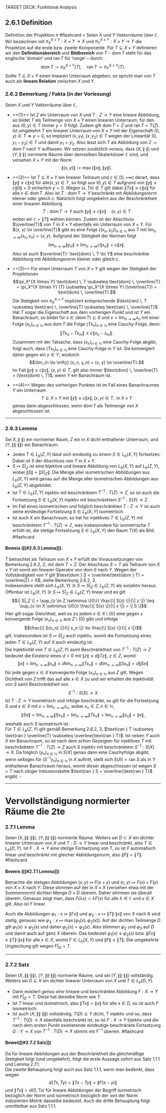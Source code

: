 
TARGET DECK: Funktional Analysis

## 2.6.1 Definition
Definition der Projektion $\pi$ #flashcard 
<
Seien $X$ und $Y$ Vektorräume über $\mathbb{C}$. Wir bezeichnen mit $\pi_X^{X \times Y} : X \times Y \to X$ und $\pi_Y^{X \times Y} : X \times Y \to Y$ die Projektion auf die erste bzw. zweite Komponente. 
Für $T \subseteq X \times Y$ definieren wir den **Definitionsbereich** und **Bildbereich** von $T$ – $\text{dom} \, T$ steht für das englische ‘domain’ und $\text{ran} \, T$ für ‘range’ – durch:
$$\text{dom} \, T := \pi_X^{X \times Y} (T), \quad \text{ran} \, T := \pi_Y^{X \times Y} (T).$$
Sollte $T \subseteq X \times Y$ einen linearen Unterraum abgeben, so spricht man von $T$ auch als **lineare Relation** zwischen $X$ und $Y$.


### 2.6.2 Bemerkung / Fakta (in der Vorlesung)

Seien $X$ und $Y$ Vektorräume über $\mathbb{C}$.

- ==(1)== Ist $Z$ ein Unterraum von $X$ und $T: Z \to Y$ eine lineare Abbildung, so bildet $T$ als 
Teilmenge von $X \times Y$ einen linearen Unterraum, für den aus $(0, y) \in T$ immer $y = 0$ folgt. Zudem gilt $\text{dom} \, T = Z$ und $\text{ran} \, T = T(Z)$.
Ist umgekehrt $T$ ein linearer Unterraum von $X \times Y$ mit der Eigenschaft $(0, y) \in T \Rightarrow y = 0,$
so impliziert $(x, y_1), (x, y_2) \in T$ wegen der Linearität $(0, y_1 - y_2) \in T$ und damit $y_1 = y_2$. Also lässt sich $T$ als Abbildung von $Z := \text{dom} \, T$ nach $Y$ auffassen. Wir setzen zusätzlich voraus, dass $(X, \|\cdot\|)$ und $(Y, \|\cdot\|)$ normierte Räume über demselben Skalarkörper $\mathbb{C}$ sind, und versehen $X \times Y$ mit der Norm $$\|(x, y)\| := \max\{\|x\|, \|y\|\}.$$
- ==(2)== Ist $T \subseteq X \times Y$ ein linearer Teilraum und $c \in [0, +\infty)$ derart, 
dass $\|y\| \leq c\|x\|$ für alle$(x, y) \in T$, so folgt aus $(0, y) \in T$ aufgrund von $\|y\| \leq c\|0\| = 0$ sicherlich $y = 0$. Wegen $(x, Tx) \in T$ gilt dabei $\|Tx\| \leq c\|x\|$ für alle $x \in \text{dom} \, T$. 
Also ist $T: \text{dom} \, T \to Y$ beschränkt mit Abbildungsnorm kleiner oder gleich $c$. 
Natürlich folgt umgekehrt aus der Beschränktheit einer linearen Abbildung 
$$T: \text{dom} \, T \to Y \text{ auch } \|y\| \leq c\|x\| \quad(x, y) \in T$$wobei wir $c = \|T\|$ wählen können. Zudem ist der Abschluss $\overline{T}$ von $T$ in $X \times Y$ ebenfalls ein Unterraum von $X \times Y$. Für $(x, y) \in \overline{T}$ gibt es eine Folge $((x_n, y_n))_{n \in \mathbb{N}}$ aus $T$ mit $\lim_{n \to \infty} (x_n, y_n) = (x, y).$ Aufgrund der Stetigkeit der Normen folgt 
$$\lim_{n \to \infty} \|y_n\| \leq \lim_{n \to \infty} c\|x_n\| = c\|x\|.$$ 
Also ist auch $\overline{T}: \text{dom} \, T \to Y$ eine beschränkte Abbildung mit Abbildungsnorm kleiner oder gleich $c$.


- ==(3)== Für einen Unterraum $T$ von $X \times Y$ gilt 
wegen der Stetigkeit der Projektionen $$\pi_X^{X \times Y} \text{dom} \, T \subseteq \text{dom} \, \overline{T} = \pi_X^{X \times Y} (T) \subseteq \pi_X^{X \times Y} (\overline{T}) = \text{dom} \, \overline{T}.$$ Die Stetigkeit von $\pi_X^{X \times Y}$ impliziert entsprechende $\text{ran} \, T \subseteq \text{ran} \, \overline{T} \subseteq \text{ran} \, \overline{T}$. Hat $T$ sogar die Eigenschaft aus dem vorherigen Punkt und ist $Y$ ein Banachraum, so bildet für $x \in (\text{dom} \, T) \subseteq X$ und $x = \lim_{n \to \infty} x_n$ mit einer Folge $(x_n)_{n \in \mathbb{N}}$ aus $\text{dom} \, T$ die Folge $(T x_n)_{n \in \mathbb{N}}$ eine Cauchy-Folge, denn:
$$\|T x_n - T x_m\| \leq c\|x_n - x_m\|.$$ Zusammen mit der Tatsache, dass $(x_n)_{n \in \mathbb{N}}$ eine Cauchy-Folge abgibt, folgt auch, dass $(T x_n)_{n \in \mathbb{N}}$ eine Cauchy-Folge in $Y$ ist. Sie konvergiert daher gegen ein $y \in Y$, wodurch 
$$\lim_{n \to \infty} (x_n, y_n) = (x, y) \in \overline{T}.$$
Im Fall $\|y\| \leq c\|x\|$, $(x, y) \in T$, gilt also immer $\text{dom} \, \overline{T} = (\text{dom} \, T)$, wenn $Y$ ein Banachraum ist.


- ==(4)== Wegen des vorherigen Punktes ist im Fall eines Banachraumes $Y$ ein Unterraum 
$$T \subseteq X \times Y \text{ mit } \|y\| \leq c\|x\|, (x, y) \in T, \text{ in } X \times Y$$genau dann abgeschlossen, wenn $\text{dom} \, T$ als Teilmenge von $X$ abgeschlossen ist.

---

### 2.6.3 Lemma
Sei $X,\| \cdot \|)$ ein normierter Raum, $Z$ ein in $X$ dicht enthaltener Unterraum, und $(Y, \|\|\cdot\|\|)$ ein Banachraum.
- Jedes $T \in L_b(Z,Y)$ lässt sich eindeutig zu einem $S \in L_b(X,Y)$ fortsetzen. Dabei ist $S$ der Abschluss von $T$ in $X \times Y$.
- $S \mapsto S|_Z$ ist eine bijektive und lineare Abbildung von $L_b(X,Y)$ auf $L_b(Z,Y)$, wobei $\|S\| = \|S|_Z\|$. Die Menge aller isometrischen Abbildungen aus $L_b(X,Y)$ wird genau auf die Menge aller isometrischen Abbildungen aus $L_b(Z,Y)$ abgebildet.
- Ist $T \in L_b(Z,Y)$ injektiv mit beschränktem $T^{-1} : T(Z) \to Z$, so ist auch die Fortsetzung $S \in L_b(X,Y)$ injektiv mit beschränktem $S^{-1} : S(X) \to Z$.
- Im Fall eines isometrischen und folglich beschränkten $T : Z \to Y$ ist auch seine eindeutige Fortsetzung $S \in L_b(X,Y)$ isometrisch.
- Ist auch $X$ ein Banachraum, so hat für injektives $T \in L_b(Z,Y)$ mit beschränktem $T^{-1} : T(Z) \to Z$, was insbesondere für isometrische $T$ erfüllt ist, die stetige Fortsetzung $S \in L_b(X,Y)$ den Raum $T(X)$ als Bild. #flashcard 
#### Beweis  ([[#2.6.3 Lemma]]):
$T$ betrachtet als Teilraum von $X \times Y$ erfüllt die Voraussetzungen von Bemerkung 2.6.2, 2, mit $\text{dom } T = Z$. Der Abschluss $S = T$ als Teilraum von $X \times Y$ ist somit ein linearer Operator von $\text{dom } S$ nach $Y$. Wegen der Vollständigkeit von $Y$ gilt $\text{dom } S = \overline{\text{dom } T} = \overline{Z} = X$; siehe Bemerkung 2.6.2, 3.  
Insbesondere stellt sich $L_b(X,Y) \ni S \mapsto S|_Z \in L_b(Z,Y)$ als surjektiv heraus.  
Offenbar ist $L_b(X,Y) \ni S \mapsto S|_Z \in L_b(Z,Y)$ linear und es gilt  $$\| S|_Z \| = \sup_{z \in Z \setminus \{0\}} \frac{\| S(z) \|}{\| z \|} \leq \sup_{x \in X \setminus \{0\}} \frac{\| S(x) \|}{\| x \|} = \| S \|$$Hier gilt sogar Gleichheit, weil es zu jedem $x \in X \setminus \{0\}$ eine gegen $x$ konvergente Folge $(x_n)_{n \in \mathbb{N}}$ aus $Z \setminus \{0\}$ gibt und infolge  $$\frac{\| S(x_n) \|}{\| x_n \|} \to \frac{\| S(x) \|}{\| x \|}$$gilt. Insbesondere ist $S \mapsto S|_Z$ auch injektiv, womit die Fortsetzung eines jeden $T \in L_b(Z,Y)$ auf $X$ auch eindeutig ist.  
Die Injektivität von $T \in L_b(Z,Y)$ samt Beschränktheit von $T^{-1} : T(Z) \to Z$ bedeutet die Existenz eines $d > 0$ mit $\| z \| \leq d \| Tz \|$, $z \in Z$, womit  $$\| x \| = \lim_{n \to \infty} \| x_n \| \leq d \lim_{n \to \infty} \| Tx_n \| = d \lim_{n \to \infty} \| Sx_n \| = d \| Sx \|$$für jede gegen $x \in X$ konvergente Folge $(x_n)_{n \in \mathbb{N}}$ aus $Z$ gilt. Wegen Dichtheit von $Z$ trifft das auf alle $x \in X$ zu und wir erhalten die Injektivität von $S$ samt Beschränktheit von $$S^{-1} : S(X) \to X$$Ist $T : Z \to Y$ isometrisch und infolge beschränkt, so gilt für die Fortsetzung $S$ und $x \in X$ mit $x = \lim_{n \to \infty} x_n$, wobei $x_n \in Z, n \in \mathbb{N}$,  $$\| Sx \| = \lim_{n \to \infty} \| S x_n \| = \lim_{n \to \infty} \| Tx_n \| = \lim_{n \to \infty} \| x_n \| = \| x \|,$$weshalb auch $S$ isometrisch ist.  
Für $T \in L_b(Z,Y)$ gilt gemäß Bemerkung 2.6.2, 3, $\text{ran } T \subseteq \text{ran } \overline{T} \subseteq \overline{\text{ran } T}$. Ist neben $Y$ auch $X$ ein Banachraum, so ist nach dem schon Gezeigten für injektives $T$ mit beschränktem $T^{-1} : T(Z) \to Z$ auch $S$ injektiv mit beschränktem $S^{-1} : S(X) \to X$. Da folglich $(y_n)_{n \in \mathbb{N}}$ in $S(X)$ genau dann eine Cauchyfolge abgibt, wenn selbiges für $(S^{-1} y_n)_{n \in \mathbb{N}}$ in $X$ auftritt, stellt sich $S(X) = \text{ran } S$ als in $Y$ enthaltener Banachraum heraus, womit dieser abgeschlossen ist wegen $S = T$ nach obiger Inklusionskette $\text{ran } S = \overline{\text{ran } T}$ ergibt. $\square$
<!--ID: 1742298936604-->

---

# Vervollständigung normierter Räume die 2te

### 2.7.1 Lemma  
Seien $(X, \|\|\cdot\|\|)$, $(Y, \|\|\cdot\|\|)$ normierte Räume. Weiters sei $D \subset X$ ein dichter linearer Unterraum von $X$ und $T: D \to Y$ linear und beschränkt, also $T \in L_b(D,Y)$. Ist $F: X \to Y$ eine stetige Fortsetzung von $T$, so ist $F$ automatisch linear und beschränkt mit gleicher Abbildungsnorm, also $\|F\| = \|T\|$.  #flashcard 
#### Beweis ([[#2.7.1 Lemma]])  
Betrachte die stetigen Abbildungen $(x,y) \mapsto F(x + y)$ und $(x,y) \mapsto F(x) + F(y)$ von $X \times X$ nach $Y$. Diese stimmen auf der in $X \times X$ (versehen etwa mit der Summennorm) dichten Menge $D \times D$ überein. Daher stimmen sie überall überein. Genauso zeigt man, dass $F(\lambda x) = \lambda F(x)$ für alle $\lambda \in \mathbb{C}$ und $x \in X$ gilt. Also ist $F$ linear.  

Auch die Abbildungen $\varphi_1: x \mapsto \| F x \|$ und $\varphi_2: x \mapsto \| T \| \cdot \| x \|$ von $X$ nach $\mathbb{R}$ sind stetig, genauso wie $\varphi_3: x \mapsto \max(\varphi_1(x), \varphi_2(x))$. Auf der dichten Teilmenge $D$ gilt $\varphi_1(x) \leq \varphi_2(x)$ und daher $\varphi_2(x) = \varphi_3(x)$. Also stimmen $\varphi_2$ und $\varphi_3$ auf $D$ und damit auch auf ganz $X$ überein. Das bedeutet $\varphi_1(x) \leq \varphi_2(x)$ bzw. $\| F x \| \leq \| T \| \cdot \| x \|$ für alle $x \in X$, womit $F \in L_b(X,Y)$ und $\|F\| \leq \|T\|$. Die umgekehrte Ungleichung gilt wegen $F|_D = T$.
<!--ID: 1742299292806-->

---

### 2.7.2 Satz
Seien $(X, \|\|\cdot\|\|)$, $(Y, \|\|\cdot\|\|)$ normierte Räume, und sei $(Y, \|\|\cdot\|\|)$ vollständig. Weiters sei $D \subseteq X$ ein dichter linearer Unterraum von $X$ und $T \in L_b(D,Y)$.  
- Dann existiert *genau eine* lineare und beschränkte Abbildung $F: X \to Y$ mit $F|_D = T$. Diese hat dieselbe Norm wie $T$.  
- Ist $T$ linear und isometrisch, also $\|Tx\| = \|x\|$ für alle $x \in D$, so ist auch $F$ isometrisch.  
- Ist auch $(X, \|\|\cdot\|\|)$ vollständig, $T(D) \subseteq Y$ dicht, $T$ injektiv und so, dass $T^{-1} : T(D) \to X$ ebenfalls beschränkt ist, so ist $F: X \to Y$ bijektiv und die nach dem ersten Punkt existierende eindeutige beschränkte Fortsetzung $G: Y \to X$ von $T^{-1} : T(D) \to X$ stimmt mit $F^{-1}$ überein.  #flashcard 

#### Bewei([[#2.7.2 Satz]])
Da für lineare Abbildungen aus der Beschränktheit die gleichmäßige Stetigkeit folgt (und umgekehrt), folgt die erste Aussage sofort aus Satz 1.1.1 und Lemma 2.7.1.  
Die zweite Behauptung folgt auch aus Satz 1.1.1, wenn man bedenkt, dass wegen $$d(Tx,Ty) = \| Tx - Ty \| = \| F(x - y) \|$$und  $\|Tx\| = d(0,Tx)$  für lineare Abbildungen der Begriff isometrisch bezüglich der Norm und isometrisch bezüglich der von der Norm induzierten Metrik dasselbe bedeutet.  Auch die dritte Behauptung folgt unmittelbar aus Satz 1.1.1.
<!--ID: 1742299665807-->
